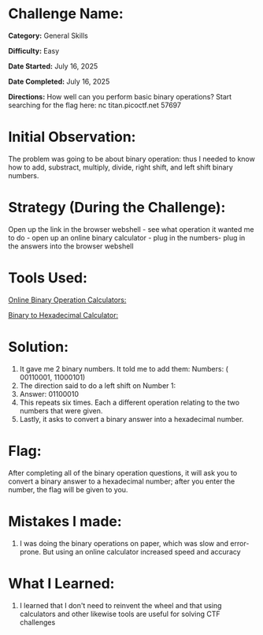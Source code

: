 # Challenge Name: 

**Category:** General Skills

**Difficulty:** Easy

**Date Started:** July 16, 2025

**Date Completed:** July 16, 2025

**Directions:** How well can you perform basic binary operations? Start searching for the flag here: nc titan.picoctf.net 57697 


 # Initial Observation: 
 The problem was going to be about binary operation: thus I needed to know how to add, substract, multiply, divide, right shift, and left shift binary numbers. 

 # Strategy (During the Challenge):
 Open up the link in the browser webshell - see what operation it wanted me to do - open up an online binary calculator - plug in the numbers- plug in the answers into the browser webshell

 # Tools Used:
 [Online Binary Operation Calculators:](https://www.calculator.net/binary-calculator.html)

 [Binary to Hexadecimal Calculator:](https://www.rapidtables.com/convert/number/binary-to-hex.html)

# Solution: 
1. It gave me 2 binary numbers. It told me to add them: Numbers: ( 00110001, 11000101)
2. The direction said to do a left shift on Number 1:
3. Answer: 01100010
4. This repeats six times. Each a different operation relating to the two numbers that were given.
5. Lastly, it asks to convert a binary answer into a hexadecimal number.

# Flag: 
After completing all of the binary operation questions, it will ask you to convert a binary answer to a hexadecimal number; after you enter the number, the flag will be given to you. 

# Mistakes I made:
1. I was doing the binary operations on paper, which was slow and error-prone. But using an online calculator increased speed and accuracy 
   
# What I Learned:
1. I learned that I don't need to reinvent the wheel and that using calculators and other likewise tools are useful for solving CTF challenges
